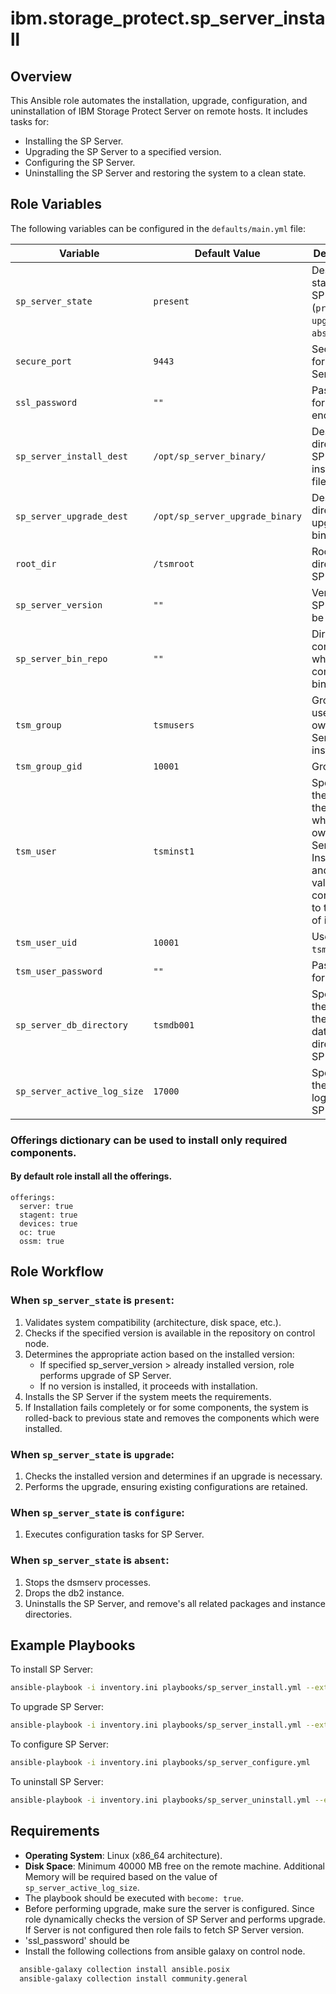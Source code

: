 # ibm.storage_protect.sp_server_install

## Overview
This Ansible role automates the installation, upgrade, configuration, and uninstallation of IBM Storage Protect Server on remote hosts. It includes tasks for:
- Installing the SP Server.
- Upgrading the SP Server to a specified version.
- Configuring the SP Server.
- Uninstalling the SP Server and restoring the system to a clean state.

## Role Variables
The following variables can be configured in the `defaults/main.yml` file:

| Variable                     | Default Value                   | Description                                                                                                             |
|------------------------------|---------------------------------|-------------------------------------------------------------------------------------------------------------------------|
| `sp_server_state`            | `present`                       | Desired state of the SP Server (`present`, `upgrade`, `absent`).                                               |
| `secure_port`                | `9443`                          | Secure port for SP Server.                                                                                              |
| `ssl_password`               | `""`                            | Password for SSL encryption.                                                                                            |
| `sp_server_install_dest`     | `/opt/sp_server_binary/`        | Destination directory for SP Server installation files.                                                                 |
| `sp_server_upgrade_dest`     | `/opt/sp_server_upgrade_binary` | Destination directory for upgrade binaries.                                                                             |
| `root_dir`                   | `/tsmroot`                      | Root directory for SP Server.                                                                                           |
| `sp_server_version`                | `""`                            | Version of SP Server to be installed.                                                                                   |
| `sp_server_bin_repo`                | `""`                            | Directory on control node which contains the binaries.                                                                  |
| `tsm_group`                | `tsmusers`                      | Group of the user who owns SP Server instance.                                                                          |
| `tsm_group_gid`                | `10001`                         | Group Id                                                                                                                |
| `tsm_user`                | `tsminst1`                      | Specifies the name of the user who will own the SP Server Instance and also this value corresponds to the name of instance. |
| `tsm_user_uid`                | `10001`                         | User Id for `tsm_user`.                                                                                                 |
| `tsm_user_password`                | `""`                            | Password for `tsm_user`.                                                                                                |
| `sp_server_db_directory`                | `tsmdb001`                      | Specifies the name of the database directory for SP Server.                                                             |
| `sp_server_active_log_size`                | `17000`                         | Specifies the active log size for SP Server                                                                             |

### Offerings dictionary can be used to install only required components. 
#### By default role install all the offerings.
```
offerings:
  server: true
  stagent: true
  devices: true
  oc: true
  ossm: true
```

## Role Workflow
### When `sp_server_state` is `present`:
1. Validates system compatibility (architecture, disk space, etc.).
2. Checks if the specified version is available in the repository on control node.
3. Determines the appropriate action based on the installed version:
   - If specified sp_server_version > already installed version, role performs upgrade of SP Server.
   - If no version is installed, it proceeds with installation.
4. Installs the SP Server if the system meets the requirements.
5. If Installation fails completely or for some components, the system is rolled-back to previous state and removes the components which were installed.

### When `sp_server_state` is `upgrade`:
1. Checks the installed version and determines if an upgrade is necessary.
2. Performs the upgrade, ensuring existing configurations are retained.

### When `sp_server_state` is `configure`:
1. Executes configuration tasks for SP Server.

### When `sp_server_state` is `absent`:
1. Stops the dsmserv processes.
2. Drops the db2 instance.
3. Uninstalls the SP Server, and remove's all related packages and instance directories.

## Example Playbooks
To install SP Server:
```bash
ansible-playbook -i inventory.ini playbooks/sp_server_install.yml --extra-vars '{"sp_server_bin_repo":"/path/to/repo/on/controlNode", "sp_server_state": "present", "sp_server_version": "8.1.23", "ssl_password": "YourPassword@123"}'
```

To upgrade SP Server:
```bash
ansible-playbook -i inventory.ini playbooks/sp_server_install.yml --extra-vars '{"sp_server_bin_repo":"/path/to/repo/on/controlNode", "sp_server_state": "upgrade", "sp_server_version": "8.1.24", "ssl_password": "YourPassword@123"}'
```

To configure SP Server:
```bash
ansible-playbook -i inventory.ini playbooks/sp_server_configure.yml
```

To uninstall SP Server:
```bash
ansible-playbook -i inventory.ini playbooks/sp_server_uninstall.yml --extra-vars '{"sp_server_state": "absent"}'
```

## Requirements
- **Operating System**: Linux (x86_64 architecture).
- **Disk Space**: Minimum 40000 MB free on the remote machine. Additional Memory will be required based on the value of `sp_server_active_log_size`.
- The playbook should be executed with `become: true`.
- Before performing upgrade, make sure the server is configured. Since role dynamically checks the version of SP Server and performs upgrade. If Server is not configured then role fails to fetch SP Server version.
- 'ssl_password' should be 
- Install the following collections from ansible galaxy on control node.
```bash
  ansible-galaxy collection install ansible.posix
  ansible-galaxy collection install community.general
